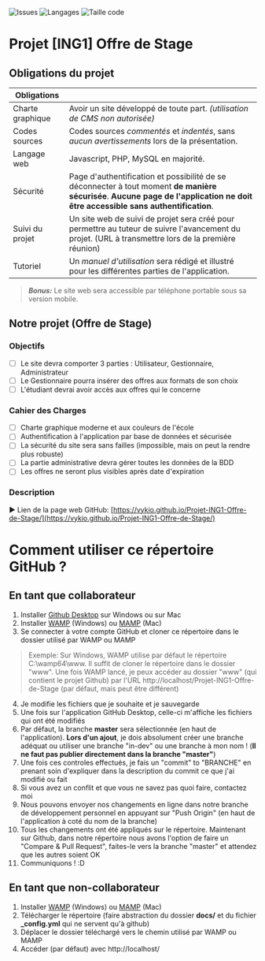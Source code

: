 ![Issues](https://img.shields.io/github/issues/vykio/Projet-ING1-Offre-de-Stage?label=Issues)
![Langages](https://img.shields.io/badge/Langages-PHP%2C%20HTML%2C%20CSS%2C%20JS-informational)
![Taille code](https://img.shields.io/github/languages/code-size/Vykio/Projet-ING1-Offre-de-Stage?color=success&label=Taille%20du%20code)

# Projet [ING1] Offre de Stage
## Obligations du projet

|Obligations|  |
|--|--|
| Charte graphique | Avoir un site développé de toute part. *(utilisation de CMS non autorisée)* |
| Codes sources | Codes sources *commentés* et *indentés*, sans *aucun avertissements* lors de la présentation. |
| Langage web| Javascript, PHP, MySQL en majorité. |
| Sécurité | Page d'authentification et possibilité de se déconnecter à tout moment **de manière sécurisée**. **Aucune page de l'application ne doit être accessible sans authentification**. |
| Suivi du projet| Un site web de suivi de projet sera créé pour permettre au tuteur de suivre l'avancement du projet. (URL à transmettre lors de la première réunion) |
| Tutoriel| Un *manuel d'utilisation* sera rédigé et illustré pour les différentes parties de l'application. |

> ***Bonus:*** Le site web sera accessible par téléphone portable sous sa version mobile.


## Notre projet (Offre de Stage)
### Objectifs

 

 - [ ]  Le site devra comporter 3 parties : Utilisateur, Gestionnaire, Administrateur
 - [ ]  Le Gestionnaire pourra insérer des offres aux formats de son choix
 - [ ]  L'étudiant devrai avoir accès aux offres qui le concerne

### Cahier des Charges

 - [ ]  Charte graphique moderne et aux couleurs de l'école
 - [ ]  Authentification à l'application par base de données et sécurisée
 - [ ]  La sécurité du site sera sans failles (impossible, mais on peut la rendre plus robuste)
 - [ ]  La partie administrative devra gérer toutes les données de la BDD
 - [ ]  Les offres ne seront plus visibles après date d'expiration

### Description

► Lien de la page web GitHub: [https://vykio.github.io/Projet-ING1-Offre-de-Stage/](https://vykio.github.io/Projet-ING1-Offre-de-Stage/)

# Comment utiliser ce répertoire GitHub ?

## En tant que collaborateur

1. Installer [Github Desktop](https://desktop.github.com/) sur Windows ou sur Mac
2. Installer [WAMP](http://www.wampserver.com/) (Windows) ou [MAMP](https://www.mamp.info/en/) (Mac)
3. Se connecter à votre compte GitHub et cloner ce répertoire dans le dossier utilisé par WAMP ou MAMP
> Exemple: Sur Windows, WAMP utilise par défaut le répertoire C:\wamp64\www\. Il suffit de cloner le répertoire dans le dossier "www". Une fois WAMP lancé, je peux accéder au dossier "www" (qui contient le projet Github) par l'URL http://localhost/Projet-ING1-Offre-de-Stage (par défaut, mais peut être différent)
4. Je modifie les fichiers que je souhaite et je sauvegarde
5. Une fois sur l'application GitHub Desktop, celle-ci m'affiche les fichiers qui ont été modifiés
6. Par défaut, la branche **master** sera sélectionnée (en haut de l'application). **Lors d'un ajout**, je dois absolument créer une branche adéquat ou utiliser une branche "in-dev" ou une branche à mon nom ! (**Il ne faut pas publier directement dans la branche "master"**)
 7. Une fois ces controles effectués, je fais un "commit" to "BRANCHE" en prenant soin d'expliquer dans la description du commit ce que j'ai modifié ou fait
 8. Si vous avez un conflit et que vous ne savez pas quoi faire, contactez moi
 9. Nous pouvons envoyer nos changements en ligne dans notre branche de développement personnel en appuyant sur "Push Origin" (en haut de l'application à coté du nom de la branche)
 10. Tous les changements ont été appliqués sur le répertoire. Maintenant sur Github, dans notre répertoire nous avons l'option de faire un "Compare & Pull Request", faites-le vers la branche "master" et attendez que les autres soient OK
 11. Communiquons ! :D

## En tant que non-collaborateur

1. Installer [WAMP](http://www.wampserver.com/) (Windows) ou [MAMP](https://www.mamp.info/en/) (Mac)
2. Télécharger le répertoire (faire abstraction du dossier **docs/** et du fichier **_config.yml** qui ne servent qu'à github)
3. Déplacer le dossier téléchargé vers le chemin utilisé par WAMP ou MAMP
4. Accéder (par défaut) avec http://localhost/
